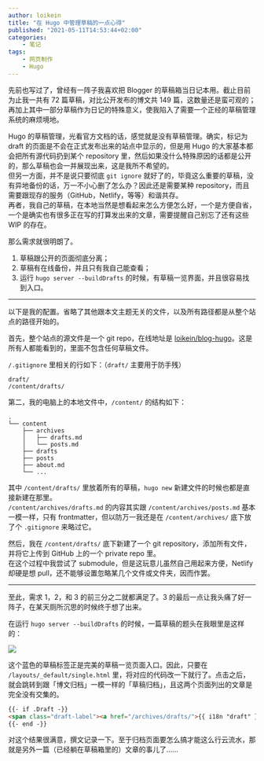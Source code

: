 ```yaml
---
author: loikein
title: "在 Hugo 中管理草稿的一点心得"
published: "2021-05-11T14:53:44+02:00"
categories:
    - 笔记
tags:
    - 网页制作
    - Hugo
---
```

先前也写过了，曾经有一阵子我喜欢把 Blogger 的草稿箱当日记本用。截止目前为止我一共有 72 篇草稿，对比公开发布的博文共 149 篇，这数量还是蛮可观的；再加上其中一部分草稿作为日记的特殊意义，使我陷入了需要一个正经的草稿管理系统的麻烦境地。

Hugo 的草稿管理，光看官方文档的话，感觉就是没有草稿管理。确实，标记为 draft 的页面是不会在正式发布出来的站点中显示的，但是用 Hugo 的大家基本都会把所有源代码扔到某个 repository 里，然后如果没什么特殊原因的话都是公开的，那么草稿也会一并展现出来，这是我所不希望的。  
但另一方面，并不是说只要彻底 `git ignore` 就好了的，毕竟这么重要的草稿，没有异地备份的话，万一不小心删了怎么办？因此还是需要某种 repository，而且需要跟现存的服务（GitHub，Netlify，等等）和谐共存。  
再者，我自己的草稿，在本地当然是想看起来怎么方便怎么好，一个是方便自省，一个是确实也有很多正在写的打算发出来的文章，需要提醒自己别忘了还有这些 WIP 的存在。

那么需求就很明朗了。

1. 草稿跟公开的页面彻底分离；
2. 草稿有在线备份，并且只有我自己能查看；
3. 运行 `hugo server --buildDrafts` 的时候，有草稿一览界面，并且很容易找到入口。

---

以下是我的配置。省略了其他跟本文主题无关的文件，以及所有路径都是从整个站点的路径开始的。

首先，整个站点的源文件是一个 git repo，在线地址是 [loikein/blog-hugo](https://github.com/loikein/blog-hugo)。这是所有人都能看到的，里面不包含任何草稿文件。

`/.gitignore` 里相关的行如下：（`draft/` 主要用于防手残）

```text
draft/
/content/drafts/
```

第二，我的电脑上的本地文件中，`/content/` 的结构如下：

```text
.
└── content
    ├── archives
    │   ├── drafts.md
    │   └── posts.md
    ├── drafts
    ├── posts
    ├── about.md
    └── ...
```

其中 `/content/drafts/` 里放着所有的草稿，`hugo new` 新建文件的时候也都是直接新建在那里。  
`/content/archives/drafts.md` 的内容其实跟 `/content/archives/posts.md` 基本一模一样，只有 frontmatter，但以防万一我还是在 `/content/archives/` 底下放了个 `.gitignore` 来略过它。

然后，我在 `/content/drafts/` 底下新建了一个 git repository，添加所有文件，并将它上传到 GitHub 上的一个 private repo 里。  
在这个过程中我尝试了 submodule，但是这玩意儿虽然自己用起来方便，Netlify 却硬是想 pull，还不能够设置忽略某几个文件或文件夹，因而作罢。

---

至此，需求 1，2，和 3 的前三分之二就都满足了。3 的最后一点让我头痛了好一阵子，在某天厕所沉思的时候终于想了出来。

在运行 `hugo server --buildDrafts` 的时候，一篇草稿的题头在我眼里是这样的：

![](/post-img/2021-05-11-hugo-draft-management.png)

这个蓝色的草稿标签正是完美的草稿一览页面入口。因此，只要在 `/layouts/_default/single.html` 里，将对应的代码改一下就行了。点击之后，就会跳转到跟「博文归档」一模一样的「草稿归档」，且这两个页面列出的文章是完全没有交集的。

```html
{{- if .Draft -}}
<span class="draft-label"><a href="/archives/drafts/">{{ i18n "draft" }}</a></span>
{{- end -}}
```

对这个结果很满意，撰文记录一下。至于归档页面要怎么搞才能这么行云流水，那就是另外一篇（已经躺在草稿箱里的）文章的事儿了……
